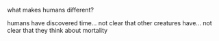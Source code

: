 what makes humans different?


humans have discovered time... not clear that other creatures have... not clear that they think about mortality
